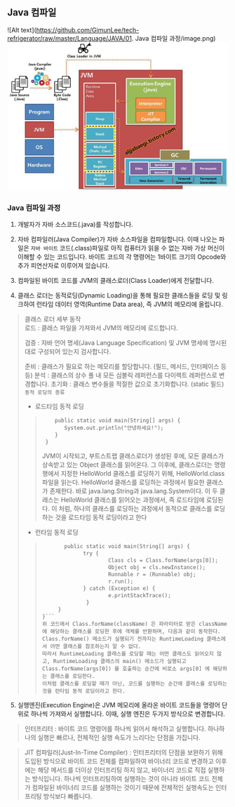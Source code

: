 ## Java 컴파일

![Alt text](https://github.com/GimunLee/tech-refrigerator/raw/master/Language/JAVA/01. Java 컴파일 과정/image.png)
![Alt text](image-1.png)

### Java 컴파일 과정
1. 개발자가 자바 소스코드(.java)를 작성합니다.

2. 자바 컴파일러(Java Compiler)가 자바 소스파일을 컴파일합니다. 이때 나오는 파일은 `자바 바이트` 코드(.class)파일로 아직 컴퓨터가 읽을 수 없는 자바 가상 머신이 이해할 수 있는 코드입니다. 바이트 코드의 각 명령어는 1바이트 크기의 Opcode와 추가 피연산자로 이루어져 있습니다.

3. 컴파일된 바이트 코드를 JVM의 클래스로더(Class Loader)에게 전달합니다.

4. 클래스 로더는 동적로딩(Dynamic Loading)을 통해 필요한 클래스들을 로딩 및 링크하여 런타임 데이터 영역(Runtime Data area), 즉 JVM의 메모리에 올립니다.

> 클래스 로더 세부 동작 <br>
로드 : 클래스 파일을 가져와서 JVM의 메모리에 로드합니다.
> 
> 검증 : 자바 언어 명세(Java Language Specification) 및 JVM 명세에 명시된 대로 구성되어 있는지 검사합니다.
> 
> 준비 : 클래스가 필요로 하는 메모리를 할당합니다. (필드, 메서드, 인터페이스 등등)
> 분석 : 클래스의 상수 풀 내 모든 심볼릭 레퍼런스를 다이렉트 레퍼런스로 변경합니다.
> 초기화 : 클래스 변수들을 적절한 값으로 초기화합니다. (static 필드)
> <br>
> `동적 로딩의 종류`
>- 로드타임 동적 로딩
> > ``` public class HelloWorld {
> >     public static void main(String[] args) {
> >        System.out.println("안녕하세요!");
> >     }
> >  }
> >``` 
> > JVM이 시작되고, 부트스트랩 클래스로더가 생성된 후에, 모든 클래스가 상속받고 있는 Object 클래스를 읽어온다. 그 이후에, 클래스로더는 명령행에서 지정한 HelloWorld 클래스를 로딩하기 위해, HelloWorld.class 파일을 읽는다. HelloWorld 클래스를 로딩하는 과정에서 필요한 클래스가 존재한다. 바로 java.lang.String과 java.lang.System이다. 이 두 클래스는 HelloWorld 클래스를 읽어오는 과정에서, 즉 로드타임에 로딩된다. 이 처럼, 하나의 클래스를 로딩하는 과정에서 동적으로 클래스를 로딩하는 것을 로드타임 동적 로딩이라고 한다
>- 런타임 동적 로딩
> > ```public class RuntimeLoading { 
>>        public static void main(String[] args) { 
>>              try { 
>>                      Class cls = Class.forName(args[0]); 
>>                      Object obj = cls.newInstance(); 
>>                      Runnable r = (Runnable) obj; 
>>                      r.run(); 
>>              } catch (Exception e) {
>>                      e.printStackTrace();
>>               }
>>      }
>>}```
>>위 코드에서 Class.forName(className) 은 파라미터로 받은 className에 해당하는 클래스를 로딩한 후에 객체를 반환하며, 다음과 같이 동작한다.
>>Class.forName() 메소드가 실행되기 전까지는 RuntimeLoading 클래스에서 어떤 클래스를 참조하는지 알 수 없다.
>>따라서 RuntimeLoading 클래스를 로딩할 때는 어떤 클래스도 읽어오지 않고, RuntimeLoading 클래스의 main() 메소드가 실행되고 Class.forName(args[0]) 를 호출하는 순간에 비로소 args[0] 에 해당하는 클래스를 로딩한다.
>>이처럼 클래스를 로딩할 때가 아닌, 코드를 실행하는 순간에 클래스를 로딩하는 것을 런타임 동적 로딩이라고 한다.




5. 실행엔진(Execution Engine)은 JVM 메모리에 올라온 바이트 코드들을 명령어 단위로 하나씩 가져와서 실행합니다. 이때, 실행 엔진은 두가지 방식으로 변경합니다.

> 인터프리터 : 바이트 코드 명령어를 하나씩 읽어서 해석하고 실행합니다. 하나하나의 실행은 빠르나, 전체적인 실행 속도가 느리다는 단점을 가집니다.

> JIT 컴파일러(Just-In-Time Compiler) : 인터프리터의 단점을 보완하기 위해 도입된 방식으로 바이트 코드 전체를 컴파일하여 바이너리 코드로 변경하고 이후에는 해당 메서드를 더이상 인터프리팅 하지 않고, 바이너리 코드로 직접 실행하는 방식입니다. 하나씩 인터프리팅하여 실행하는 것이 아니라 바이트 코드 전체가 컴파일된 바이너리 코드를 실행하는 것이기 때문에 전체적인 실행속도는 인터프리팅 방식보다 빠릅니다.